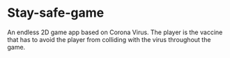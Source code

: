 # Stay-safe-game
An endless 2D game app based on Corona Virus. The player is the vaccine that has to avoid the player from colliding with the virus throughout the game.
